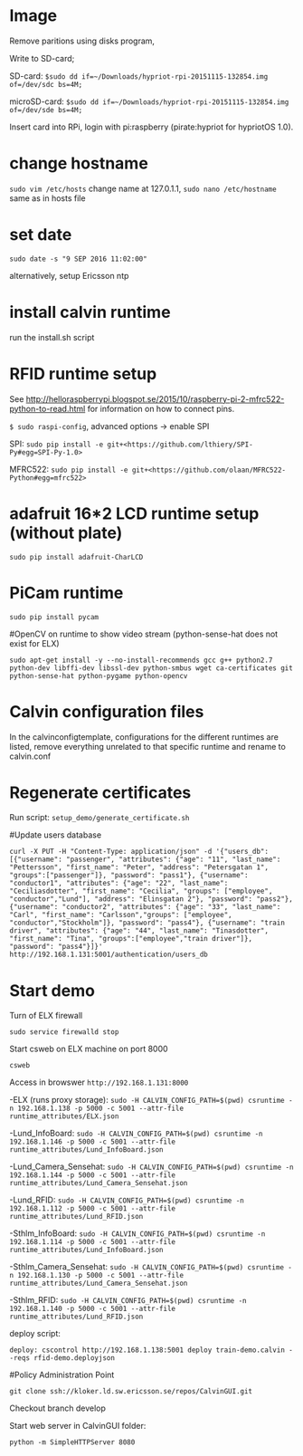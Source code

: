 # Image

Remove paritions using disks program,

Write to SD-card;

SD-card: `$sudo dd if=~/Downloads/hypriot-rpi-20151115-132854.img of=/dev/sdc bs=4M;`

microSD-card: `$sudo dd if=~/Downloads/hypriot-rpi-20151115-132854.img of=/dev/sde bs=4M;`

Insert card into RPi, login with pi:raspberry (pirate:hypriot for hypriotOS 1.0).

# change hostname

`sudo vim /etc/hosts` change name at 127.0.1.1, `sudo nano /etc/hostname` same as in hosts file

# set date

`sudo date -s "9 SEP 2016 11:02:00"`

alternatively, setup Ericsson ntp

# install calvin runtime

run the install.sh script

# RFID runtime setup

See <http://helloraspberrypi.blogspot.se/2015/10/raspberry-pi-2-mfrc522-python-to-read.html> for information on how to connect pins.

`$ sudo raspi-config`, advanced options -> enable SPI

SPI: `sudo pip install -e git+<https://github.com/lthiery/SPI-Py#egg=SPI-Py-1.0>`

MFRC522: `sudo pip install -e git+<https://github.com/olaan/MFRC522-Python#egg=mfrc522>`

# adafruit 16*2 LCD runtime setup (without plate)

`sudo pip install adafruit-CharLCD`

# PiCam runtime

`sudo pip install pycam`

#OpenCV on runtime to show video stream (python-sense-hat does not exist for ELX)

`sudo apt-get install -y --no-install-recommends gcc g++ python2.7 python-dev libffi-dev libssl-dev python-smbus wget ca-certificates git python-sense-hat python-pygame python-opencv`

# Calvin configuration files

In the calvinconfigtemplate, configurations for the different runtimes are listed, remove everything unrelated to that specific runtime and rename to calvin.conf

# Regenerate certificates

Run script: `setup_demo/generate_certificate.sh`

#Update users database

`curl -X PUT -H "Content-Type: application/json" -d '{"users_db": [{"username": "passenger", "attributes": {"age": "11", "last_name": "Pettersson", "first_name": "Peter", "address": "Petersgatan 1", "groups":["passenger"]}, "password": "pass1"}, {"username": "conductor1", "attributes": {"age": "22", "last_name": "Ceciliasdotter", "first_name": "Cecilia", "groups": ["employee", "conductor","Lund"], "address": "Elinsgatan 2"}, "password": "pass2"}, {"username": "conductor2", "attributes": {"age": "33", "last_name": "Carl", "first_name": "Carlsson","groups": ["employee", "conductor","Stockholm"]}, "password": "pass4"}, {"username": "train driver", "attributes": {"age": "44", "last_name": "Tinasdotter", "first_name": "Tina", "groups":["employee","train driver"]}, "password": "pass4"}]}' http://192.168.1.131:5001/authentication/users_db`

# Start demo
Turn of ELX firewall

`sudo service firewalld stop`

Start csweb on ELX machine on port 8000

`csweb`

Access in browswer `http://192.168.1.131:8000`

-ELX (runs proxy storage):
`sudo -H CALVIN_CONFIG_PATH=$(pwd) csruntime -n 192.168.1.138 -p 5000 -c 5001 --attr-file runtime_attributes/ELX.json`

-Lund_InfoBoard:
`sudo -H CALVIN_CONFIG_PATH=$(pwd) csruntime -n 192.168.1.146 -p 5000 -c 5001 --attr-file runtime_attributes/Lund_InfoBoard.json`

-Lund_Camera_Sensehat:
`sudo -H CALVIN_CONFIG_PATH=$(pwd) csruntime -n 192.168.1.144 -p 5000 -c 5001 --attr-file runtime_attributes/Lund_Camera_Sensehat.json`

-Lund_RFID:
`sudo -H CALVIN_CONFIG_PATH=$(pwd) csruntime -n 192.168.1.112 -p 5000 -c 5001 --attr-file runtime_attributes/Lund_RFID.json`

-Sthlm_InfoBoard:
`sudo -H CALVIN_CONFIG_PATH=$(pwd) csruntime -n 192.168.1.114 -p 5000 -c 5001 --attr-file runtime_attributes/Lund_InfoBoard.json`

-Sthlm_Camera_Sensehat:
`sudo -H CALVIN_CONFIG_PATH=$(pwd) csruntime -n 192.168.1.130 -p 5000 -c 5001 --attr-file runtime_attributes/Lund_Camera_Sensehat.json`

-Sthlm_RFID:
`sudo -H CALVIN_CONFIG_PATH=$(pwd) csruntime -n 192.168.1.140 -p 5000 -c 5001 --attr-file runtime_attributes/Lund_RFID.json`


deploy script:

`deploy: cscontrol http://192.168.1.138:5001 deploy train-demo.calvin --reqs rfid-demo.deployjson`



#Policy Administration Point

`git clone ssh://kloker.ld.sw.ericsson.se/repos/CalvinGUI.git`

Checkout branch develop

Start web server in CalvinGUI folder:

`python -m SimpleHTTPServer 8080`
